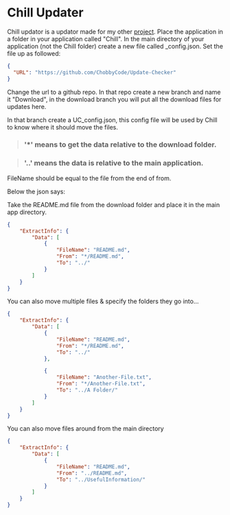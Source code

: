 # Chill Updater

Chill updator is a updator made for my other [project](https://github.com/ChobbyCode/Update-Checker). Place the application in a folder in your application called "Chill". In the main directory of your application (not the Chill folder) create a new file called _config.json. Set the file up as followed:

```json
{
  "URL": "https://github.com/ChobbyCode/Update-Checker"
}
```

Change the url to a github repo. In that repo create a new branch and name it "Download", in the download branch you will put all the download files for updates here.

In that branch create a UC_config.json, this config file will be used by Chill to know where it should move the files.

> ### '*' means to get the data relative to the download folder.

> ### '..' means the data is relative to the main application.

FileName should be equal to the file from the end of from.

Below the json says:

Take the README.md file from the download folder and place it in the main app directory.

```json
{
    "ExtractInfo": {
        "Data": [
            {
                "FileName": "README.md",
                "From": "*/README.md",
                "To": "../"
            }
        ]
    }
}
```

You can also move multiple files & specify the folders they go into...

```json
{
    "ExtractInfo": {
        "Data": [
            {
                "FileName": "README.md",
                "From": "*/README.md",
                "To": "../"
            },

            {
                "FileName": "Another-File.txt",
                "From": "*/Another-File.txt",
                "To": "../A Folder/"
            }
        ]
    }
}
```

You can also move files around from the main directory

```json
{
    "ExtractInfo": {
        "Data": [
            {
                "FileName": "README.md",
                "From": "../README.md",
                "To": "../UsefulInformation/"
            }
        ]
    }
}
```
